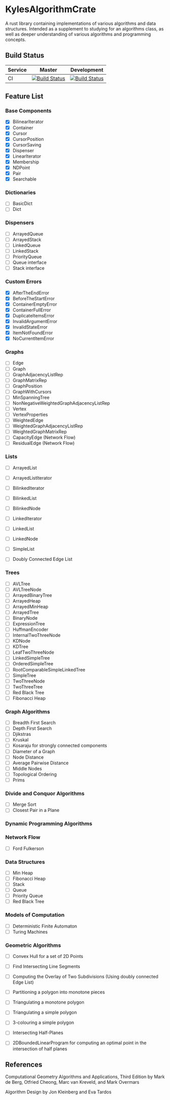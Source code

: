 # KylesAlgorithmCrate
A rust library containing implementations of various algorithms and data structures.  Intended as a supplement to studying for an algorithms class, as well as deeper understanding of various algorithms and programming concepts.

## Build Status
| Service | Master | Development |
|---------|--------|-------------|
| CI      |[![Build Status](https://travis-ci.org/KyleS22/KylesAlgorithmCrate.svg?branch=master)](https://travis-ci.org/KyleS22/KylesAlgorithmCrate) | [![Build Status](https://travis-ci.org/KyleS22/KylesAlgorithmCrate.svg?branch=development)](https://travis-ci.org/KyleS22/KylesAlgorithmCrate)| 

## Feature List

### Base Components
   - [X] BilinearIterator
   - [X] Container
   - [X] Cursor
   - [X] CursorPosition
   - [X] CursorSaving
   - [X] Dispenser
   - [X] LinearIterator
   - [X] Membership
   - [X] NDPoint
   - [X] Pair
   - [X] Searchable
 
### Dictionaries
   - [ ] BasicDict
   - [ ] Dict

### Dispensers
   - [ ] ArrayedQueue
   - [ ] ArrayedStack
   - [ ] LinkedQueue
   - [ ] LinkedStack
   - [ ] PriorityQueue
   - [ ] Queue interface
   - [ ] Stack interface

### Custom Errors
   - [X] AfterTheEndError
   - [X] BeforeTheStartError
   - [X] ContainerEmptyError
   - [X] ContainerFullError
   - [X] DuplicateItemsError
   - [X] InvalidArgumentError
   - [X] InvalidStateError
   - [X] ItemNotFoundError
   - [X] NoCurrentItemError

### Graphs
   - [ ] Edge
   - [ ] Graph
   - [ ] GraphAdjacencyListRep
   - [ ] GraphMatrixRep
   - [ ] GraphPosition
   - [ ] GraphWithCursors
   - [ ] MinSpanningTree
   - [ ] NonNegativeWeightedGraphAdjacencyListRep
   - [ ] Vertex
   - [ ] VertexProperties
   - [ ] WeightedEdge
   - [ ] WeightedGraphAdjacencyListRep
   - [ ] WeightedGraphMatrixRep
   - [ ] CapacityEdge (Network Flow)
   - [ ] ResidualEdge (Network Flow)

### Lists
   - [ ] ArrayedList
   - [ ] ArrayedListIterator
   - [ ] BilinkedIterator
   - [ ] BilinkedList
   - [ ] BilinkedNode
   - [ ] LinkedIterator
   - [ ] LinkedList
   - [ ] LinkedNode
   - [ ] SimpleList
   - [ ] Doubly Connected Edge List
   
   
### Trees
   - [ ] AVLTree
   - [ ] AVLTreeNode
   - [ ] ArrayedBinaryTree
   - [ ] ArrayedHeap
   - [ ] ArrayedMinHeap
   - [ ] ArrayedTree
   - [ ] BinaryNode
   - [ ] ExpressionTree
   - [ ] HuffmanEncoder
   - [ ] InternalTwoThreeNode
   - [ ] KDNode
   - [ ] KDTree
   - [ ] LeafTwoThreeNode
   - [ ] LinkedSimpleTree
   - [ ] OrderedSimpleTree
   - [ ] RootComparableSimpleLinkedTree
   - [ ] SimpleTree
   - [ ] TwoThreeNode
   - [ ] TwoThreeTree
   - [ ] Red Black Tree
   - [ ] Fibonacci Heap

### Graph Algorithms
   - [ ] Breadth First Search
   - [ ] Depth First Search
   - [ ] Djikstras
   - [ ] Kruskal
   - [ ] Kosaraju for strongly connected components
   - [ ] Diameter of a Graph
   - [ ] Node Distance
   - [ ] Average Pairwise Distance
   - [ ] Middle Nodes
   - [ ] Topological Ordering
   - [ ] Prims 

### Divide and Conquor Algorithms
   - [ ] Merge Sort
   - [ ] Closest Pair in a Plane

### Dynamic Programming Algorithms

### Network Flow
   - [ ] Ford Fulkerson

### Data Structures
   - [ ] Min Heap
   - [ ] Fibonacci Heap
   - [ ] Stack
   - [ ] Queue
   - [ ] Priority Queue
   - [ ] Red Black Tree
   
### Models of Computation
   - [ ] Deterministic Finite Automaton
   - [ ] Turing Machines
   
### Geometric Algorithms
   - [ ] Convex Hull for a set of 2D Points
   - [ ] Find Intersecting Line Segments
   - [ ] Computing the Overlay of Two Subdivisions (Using doubly connected Edge List)
   - [ ] Partitioning a polygon into monotone pieces
   - [ ] Triangulating a monotone polygon
   - [ ] Triangulating a simple polygon
   - [ ] 3-colouring a simple polygon
   - [ ] Intersecting Half-Planes
   - [ ] 2DBoundedLinearProgram for computing an optimal point in the intersection of half planes
   
   
   ## References
   Computational Geometry Algorithms and Applications, Third Edition by Mark de Berg, Otfried Cheong, Marc van Kreveld, and Mark Overmars
   
   Algorithm Design by Jon Kleinberg and Eva Tardos

